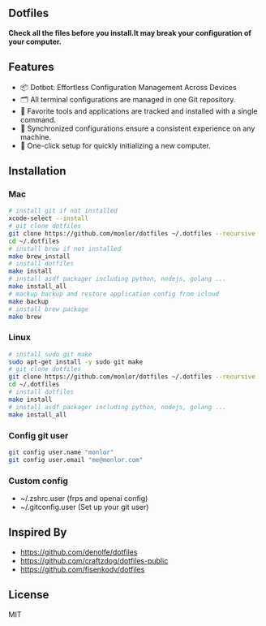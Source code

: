 ## Dotfiles

**Check all the files before you install.It may break your configuration of your computer.**

## Features

* 📦 Dotbot: Effortless Configuration Management Across Devices
* 🗂️ All terminal configurations are managed in one Git repository.
* 🧰 Favorite tools and applications are tracked and installed with a single command.
* 🔄 Synchronized configurations ensure a consistent experience on any machine.
* 🚀 One-click setup for quickly initializing a new computer.

## Installation

### Mac

```bash
# install git if not installed
xcode-select --install
# git clone dotfiles
git clone https://github.com/monlor/dotfiles ~/.dotfiles --recursive
cd ~/.dotfiles
# install brew if not installed
make brew_install
# install dotfiles
make install
# install asdf packager including python, nodejs, golang ...
make install_all
# mackup backup and restore application config from icloud
make backup
# install brew package
make brew
```

### Linux

```bash
# install sudo git make 
sudo apt-get install -y sudo git make
# git clone dotfiles
git clone https://github.com/monlor/dotfiles ~/.dotfiles --recursive
cd ~/.dotfiles
# install dotfiles
make install
# install asdf packager including python, nodejs, golang ...
make install_all
```

### Config git user

```bash
git config user.name "monlor"
git config user.email "me@monlor.com"
```

### Custom config

* ~/.zshrc.user (frps and openai config)
* ~/.gitconfig.user (Set up your git user)

## Inspired By

- https://github.com/denolfe/dotfiles
- https://github.com/craftzdog/dotfiles-public
- https://github.com/fisenkodv/dotfiles

## License

MIT
